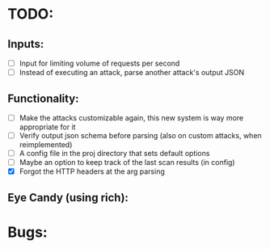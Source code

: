 
# TODO: 

## Inputs:
- [ ] Input for limiting volume of requests per second
- [ ] Instead of executing an attack, parse another attack's output JSON

## Functionality:
- [ ] Make the attacks customizable again, this new system is way more appropriate for it
- [ ] Verify output json schema before parsing (also on custom attacks, when reimplemented)
- [ ] A config file in the proj directory that sets default options
- [ ] Maybe an option to keep track of the last scan results (in config)
- [x] Forgot the HTTP headers at the arg parsing

## Eye Candy (using rich):

# Bugs:

